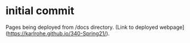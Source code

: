# initial commit

Pages being deployed from /docs directory. (Link to deployed webpage](https://karlrohe.github.io/340-Spring21/).
